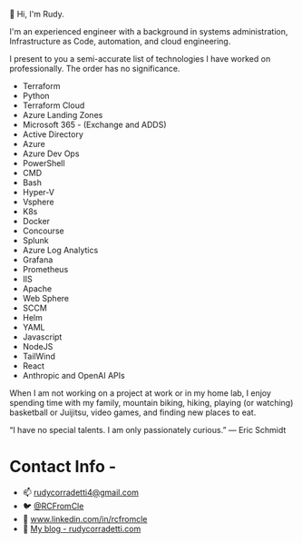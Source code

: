 
👋 Hi, I'm Rudy.

I'm an experienced engineer with a background in systems administration, Infrastructure as Code, automation, and cloud engineering.

I present to you a semi-accurate list of technologies I have worked on professionally. The order has no significance.

- Terraform
- Python
- Terraform Cloud
- Azure Landing Zones
- Microsoft 365 - (Exchange and ADDS)
- Active Directory
- Azure
- Azure Dev Ops
- PowerShell
- CMD
- Bash
- Hyper-V
- Vsphere
- K8s
- Docker
- Concourse
- Splunk
- Azure Log Analytics
- Grafana
- Prometheus
- IIS
- Apache
- Web Sphere
- SCCM
- Helm
- YAML
- Javascript
- NodeJS
- TailWind
- React
- Anthropic and OpenAI APIs

When I am not working on a project at work or in my home lab, I enjoy spending time with my family, mountain biking, hiking, playing (or watching) basketball or Juijitsu, video games, and finding new places to eat.

“I have no special talents. I am only passionately curious.”
― Eric Schmidt

# Contact Info - 

- 📫 rudycorradetti4@gmail.com
- :bird: [@RCFromCle](https://twitter.com/RCFromCle) 
- :link: www.linkedin.com/in/rcfromcle
- 🧵 [My blog - rudycorradetti.com](https://rudycorradetti.com)
